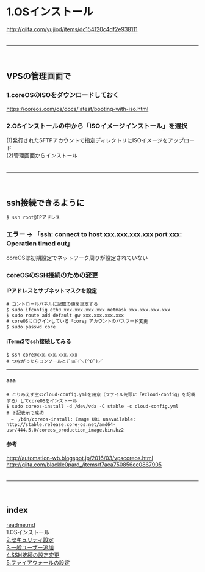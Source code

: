# 1.OSインストール
http://qiita.com/yujiod/items/dc154120c4df2e938111  
　  
- - - 
　  
## VPSの管理画面で

### 1.coreOSのISOをダウンロードしておく
https://coreos.com/os/docs/latest/booting-with-iso.html  

### 2.OSインストールの中から「ISOイメージインストール」を選択
(1)発行されたSFTPアカウントで指定ディレクトリにISOイメージをアップロード  
(2)管理画面からインストール  
　  
- - - 
　  
## ssh接続できるように
```cmd
$ ssh root@IPアドレス
```

### エラー → 「ssh: connect to host xxx.xxx.xxx.xxx port xxx: Operation timed out」
coreOSは初期設定でネットワーク周りが設定されていない
　  
### coreOSのSSH接続のための変更
#### IPアドレスとサブネットマスクを設定
```cmd
# コントロールパネルに記載の値を設定する
$ sudo ifconfig eth0 xxx.xxx.xxx.xxx netmask xxx.xxx.xxx.xxx
$ sudo route add default gw xxx.xxx.xxx.xxx
# coreOSにログインしている「core」アカウントのパスワード変更
$ sudo passwd core
```
#### iTerm2でssh接続してみる
```
$ ssh core@xxx.xxx.xxx.xxx
# つながったらコンソールとｸﾞｯﾊﾞｲ＼(^0^)／
```

- - - 

#### aaa
```
# とりあえず空のcloud-config.ymlを用意（ファイル先頭に「#cloud-config」を記載する）してcoreOSをインストール
$ sudo coreos-install -d /dev/vda -C stable -c cloud-config.yml
# 下記表示で成功
　→　/bin/coreos-install: Image URL unavailable: http://stable.release.core-os.net/amd64-usr/444.5.0/coreos_production_image.bin.bz2
```


#### 参考
http://automation-wb.blogspot.jp/2016/03/vpscoreos.html  
http://qiita.com/blackle0pard_/items/f7aea750856ee0867905  
　  
- - - 
　  
## index
<a href="./readme.md">readme.md</a>  
1.OSインストール  
<a href="./2.セキュリティ設定.md">2.セキュリティ設定</a>  
<a href="./3.一般ユーザー追加.md">3.一般ユーザー追加</a>  
<a href="./4.SSH接続の設定変更.md">4.SSH接続の設定変更</a>  
<a href="./5.ファイアウォールの設定.md">5.ファイアウォールの設定</a>  



